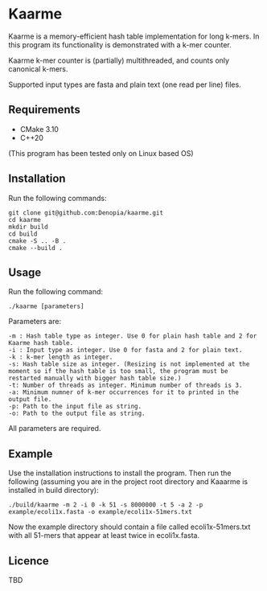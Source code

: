 # Kaarme

Kaarme is a memory-efficient hash table implementation for long k-mers. In this program its functionality is demonstrated with a k-mer counter.

Kaarme k-mer counter is (partially) multithreaded, and counts only canonical k-mers.

Supported input types are fasta and plain text (one read per line) files.

## Requirements
* CMake 3.10
* C++20

(This program has been tested only on Linux based OS)

## Installation

Run the following commands:

```
git clone git@github.com:Denopia/kaarme.git
cd kaarme
mkdir build
cd build
cmake -S .. -B .
cmake --build .
```

## Usage

Run the following command:

```
./kaarme [parameters]
```

Parameters are:
```
-m : Hash table type as integer. Use 0 for plain hash table and 2 for Kaarme hash table.
-i : Input type as integer. Use 0 for fasta and 2 for plain text.
-k : k-mer length as integer.
-s: Hash table size as integer. (Resizing is not implemented at the moment so if the hash table is too small, the program must be restarted manually with bigger hash table size.)
-t: Number of threads as integer. Minimum number of threads is 3.
-a: Minimum numner of k-mer occurrences for it to printed in the output file.
-p: Path to the input file as string.  
-o: Path to the output file as string.
```
All parameters are required.

## Example

Use the installation instructions to install the program. Then run the following (assuming you are in the project root directory and Kaaarme is installed in build directory):
```
./build/kaarme -m 2 -i 0 -k 51 -s 8000000 -t 5 -a 2 -p example/ecoli1x.fasta -o example/ecoli1x-51mers.txt
```
Now the example directory should contain a file called ecoli1x-51mers.txt with all 51-mers that appear at least twice in ecoli1x.fasta.

## Licence

TBD
